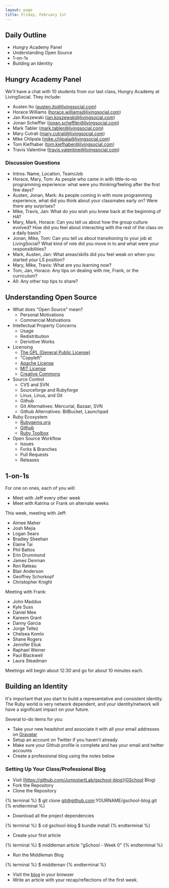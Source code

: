 ```yaml
---
layout: page
title: Friday, February 1st
---
```


## Daily Outline

* Hungry Academy Panel
* Understanding Open Source
* 1-on-1s
* Building an Identity

## Hungry Academy Panel

We'll have a chat with 10 students from our last class, Hungry Academy at LivingSocial. They include:

* Austen Ito (austen.ito@livingsocial.com)
* Horace Williams (horace.williams@livingsocial.com)
* Jan Koszewski (jan.koszewski@livingsocial.com)
* Jonan Scheffler (jonan.scheffler@livingsocial.com)
* Mark Tabler (mark.tabler@livingsocial.com)
* Mary Cutrali (mary.cutrali@livingsocial.com)
* Mike Chlipala (mike.chlipala@livingsocial.com)
* Tom Kiefhaber (tom.kiefhaber@livingsocial.com)
* Travis Valentine (travis.valentine@livingsocial.com)

### Discussion Questions

* Intros: Name, Location, Team/Job
* Horace, Mary, Tom: As people who came in with little-to-no programming experience: what were you thinking/feeling after the first few days?
* Austen, Jonan, Mark: As people coming in with more programming experience, what did you think about your classmates early on? Were there any surprises?
* Mike, Travis, Jan: What do you wish you knew back at the beginning of HA?
* Mary, Mark, Horace: Can you tell us about how the group culture evolved? How did you feel about interacting with the rest of the class on a daily basis?
* Jonan, Mike, Tom: Can you tell us about transitioning to your job at LivingSocial? What kind of role did you move in to and what were your responsibilities?
* Mark, Austen, Jan: What areas/skills did you feel weak on when you started your LS position?
* Mary, Mike, Travis: What are you learning now?
* Tom, Jan, Horace: Any tips on dealing with me, Frank, or the curriculum?
* All: Any other top tips to share?

## Understanding Open Source

* What does "Open Source" mean?
  * Personal Motivations
  * Commercial Motivations
* Intellectual Property Concerns
  * Usage
  * Redistribution
  * Derivitive Works
* Licensing
  * [The GPL (General Public License)](http://en.wikipedia.org/wiki/GNU_General_Public_License)
  * "Copyleft"
  * [Apache License](http://en.wikipedia.org/wiki/Apache_License)
  * [MIT License](http://en.wikipedia.org/wiki/MIT_License)
  * [Creative Commons](http://creativecommons.org/)
* Source Control
  * CVS and SVN
  * Sourceforge and Rubyforge
  * Linux, Linus, and Git
  * Github
  * Git Alternatives: Mercurial, Bazaar, SVN
  * Github Alternatives: BitBucket, Launchpad
* Ruby Ecosystem
  * [Rubygems.org](http://rubygems.org)
  * [Github](http://github.com)
  * [Ruby Toolbox](http://ruby-toolbox.com)
* Open Source Workflow
  * Issues
  * Forks & Branches
  * Pull Requests
  * Releases

## 1-on-1s

For one on ones, each of you will:

* Meet with Jeff every other week
* Meet with Katrina or Frank on alternate weeks

This week, meeting with Jeff:

* Aimee Maher
* Josh Mejia
* Logan Sears
* Bradley Sheehan
* Elaine Tai
* Phil Battos
* Erin Drummond
* James Denman
* Ron Rateau
* Blair Anderson
* Geoffrey Schorkopf
* Christopher Knight

Meeting with Frank:

* John Maddux
* Kyle Suss
* Daniel Mee
* Kareem Grant
* Danny Garcia
* Jorge Tellez
* Chelsea Komlo
* Shane Rogers
* Jennifer Eliuk
* Raphael Weiner
* Paul Blackwell
* Laura Steadman

Meetings will begin about 12:30 and go for about 10 minutes each.

## Building an Identity

It's important that you start to build a representative and consistent identity. The Ruby world is very network dependent, and your identity/network will have a significant impact on your future.

Several to-do items for you:

* Take your new headshot and associate it with all your email addresses on [Gravatar](http://gravatar.com)
* Setup an account on Twitter if you haven't already
* Make sure your Github profile is complete and has your email and twitter accounts
* Create a professional blog using the notes below

### Setting Up Your Class/Professional Blog

* Visit [https://github.com/JumpstartLab/gschool-blog](GSchool Blog)
* Fork the Repository
* Clone the Repository

{% terminal %}
$ git clone git@github.com:YOURNAME/gschool-blog.git
{% endterminal %}

* Download all the project dependencies

{% terminal %}
$ cd gschool-blog
$ bundle install
{% endterminal %}

* Create your first article

{% terminal %}
$  middleman article "gSchool - Week 0"
{% endterminal %}

* Run the Middleman Blog

{% terminal %}
$ middleman
{% endterminal %}

* Visit the [blog](http://localhost:4567) in your browser
* Write an article with your recap/reflections of the first week.